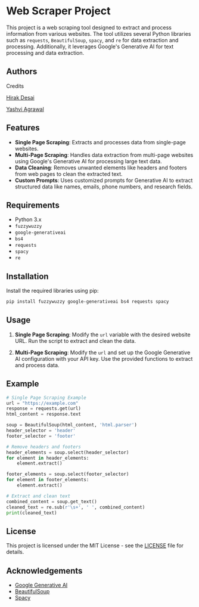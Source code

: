 
# Web Scraper Project

This project is a web scraping tool designed to extract and process information from various websites. The tool utilizes several Python libraries such as `requests`, `BeautifulSoup`, `spacy`, and `re` for data extraction and processing. Additionally, it leverages Google's Generative AI for text processing and data extraction.

## Authors

Credits 

[Hirak Desai](https://www.github.com/hirak214)

[Yashvi Agrawal](https://github.com/yashviagrawal)

## Features

- **Single Page Scraping**: Extracts and processes data from single-page websites.
- **Multi-Page Scraping**: Handles data extraction from multi-page websites using Google's Generative AI for processing large text data.
- **Data Cleaning**: Removes unwanted elements like headers and footers from web pages to clean the extracted text.
- **Custom Prompts**: Uses customized prompts for Generative AI to extract structured data like names, emails, phone numbers, and research fields.

## Requirements

- Python 3.x
- `fuzzywuzzy`
- `google-generativeai`
- `bs4`
- `requests`
- `spacy`
- `re`

## Installation

Install the required libraries using pip:

```bash
pip install fuzzywuzzy google-generativeai bs4 requests spacy
```

## Usage

1. **Single Page Scraping**: Modify the `url` variable with the desired website URL. Run the script to extract and clean the data.
   
2. **Multi-Page Scraping**: Modify the `url` and set up the Google Generative AI configuration with your API key. Use the provided functions to extract and process data.

## Example

```python
# Single Page Scraping Example
url = "https://example.com"
response = requests.get(url)
html_content = response.text

soup = BeautifulSoup(html_content, 'html.parser')
header_selector = 'header'
footer_selector = 'footer'

# Remove headers and footers
header_elements = soup.select(header_selector)
for element in header_elements:
    element.extract()

footer_elements = soup.select(footer_selector)
for element in footer_elements:
    element.extract()

# Extract and clean text
combined_content = soup.get_text()
cleaned_text = re.sub(r'\s+', ' ', combined_content)
print(cleaned_text)
```

## License

This project is licensed under the MIT License - see the [LICENSE](LICENSE) file for details.

## Acknowledgements

- [Google Generative AI](https://ai.google/)
- [BeautifulSoup](https://www.crummy.com/software/BeautifulSoup/)
- [Spacy](https://spacy.io/)
